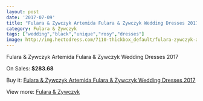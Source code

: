 ```yaml
---
layout: post
date: '2017-07-09'
title: "Fulara & Zywczyk Artemida Fulara & Zywczyk Wedding Dresses 2017"
category: Fulara & Zywczyk
tags: ["wedding","black","unique","rosy","dresses"]
image: http://img.hectodress.com/7110-thickbox_default/fulara-zywczyk-artemida-fulara-zywczyk-wedding-dresses-2013.jpg
---
```

Fulara & Zywczyk Artemida Fulara & Zywczyk Wedding Dresses 2017

On Sales: **$283.68**
<a href="https://www.hectodress.com/fulara-zywczyk/3534-fulara-zywczyk-artemida-fulara-zywczyk-wedding-dresses-2013.html"><amp-img layout="responsive" width="600" height="600" src="//img.hectodress.com/7110-thickbox_default/fulara-zywczyk-artemida-fulara-zywczyk-wedding-dresses-2013.jpg" alt="Fulara & Zywczyk Artemida Fulara & Zywczyk Wedding Dresses 2017 0" /></a>
<a href="https://www.hectodress.com/fulara-zywczyk/3534-fulara-zywczyk-artemida-fulara-zywczyk-wedding-dresses-2013.html"><amp-img layout="responsive" width="600" height="600" src="//img.hectodress.com/7112-thickbox_default/fulara-zywczyk-artemida-fulara-zywczyk-wedding-dresses-2013.jpg" alt="Fulara & Zywczyk Artemida Fulara & Zywczyk Wedding Dresses 2017 1" /></a>
<a href="https://www.hectodress.com/fulara-zywczyk/3534-fulara-zywczyk-artemida-fulara-zywczyk-wedding-dresses-2013.html"><amp-img layout="responsive" width="600" height="600" src="//img.hectodress.com/7111-thickbox_default/fulara-zywczyk-artemida-fulara-zywczyk-wedding-dresses-2013.jpg" alt="Fulara & Zywczyk Artemida Fulara & Zywczyk Wedding Dresses 2017 2" /></a>

Buy it: [Fulara & Zywczyk Artemida Fulara & Zywczyk Wedding Dresses 2017](https://www.hectodress.com/fulara-zywczyk/3534-fulara-zywczyk-artemida-fulara-zywczyk-wedding-dresses-2013.html "Fulara & Zywczyk Artemida Fulara & Zywczyk Wedding Dresses 2017")

View more: [Fulara & Zywczyk](https://www.hectodress.com/61-fulara-zywczyk "Fulara & Zywczyk")